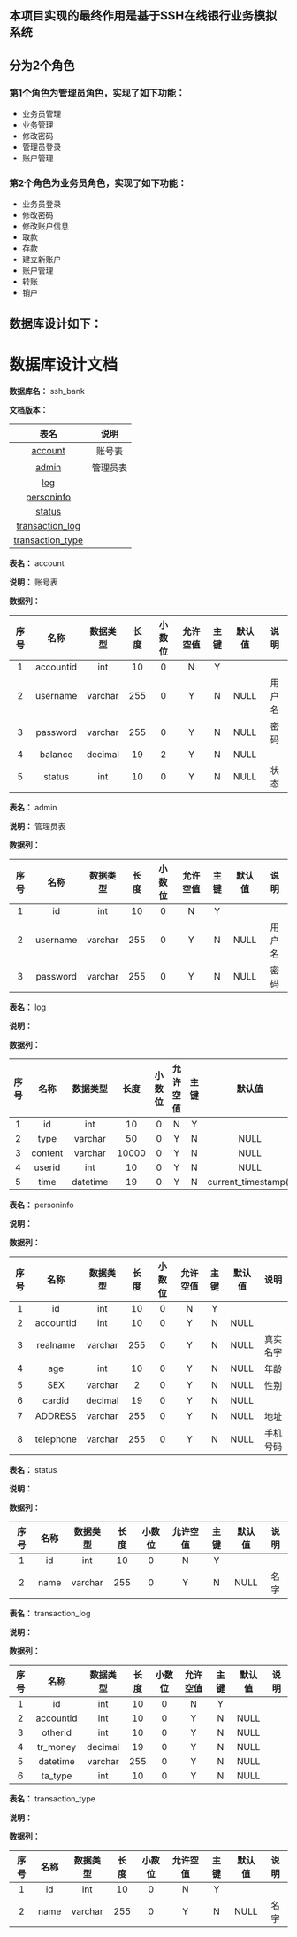 ## 本项目实现的最终作用是基于SSH在线银行业务模拟系统
## 分为2个角色
### 第1个角色为管理员角色，实现了如下功能：
 - 业务员管理
 - 业务管理
 - 修改密码
 - 管理员登录
 - 账户管理
### 第2个角色为业务员角色，实现了如下功能：
 - 业务员登录
 - 修改密码
 - 修改账户信息
 - 取款
 - 存款
 - 建立新账户
 - 账户管理
 - 转账
 - 销户
## 数据库设计如下：
# 数据库设计文档

**数据库名：** ssh_bank

**文档版本：** 


| 表名                  | 说明       |
| :---: | :---: |
| [account](#account) | 账号表 |
| [admin](#admin) | 管理员表 |
| [log](#log) |  |
| [personinfo](#personinfo) |  |
| [status](#status) |  |
| [transaction_log](#transaction_log) |  |
| [transaction_type](#transaction_type) |  |

**表名：** <a id="account">account</a>

**说明：** 账号表

**数据列：**

| 序号 | 名称 | 数据类型 |  长度  | 小数位 | 允许空值 | 主键 | 默认值 | 说明 |
| :---: | :---: | :---: | :---: | :---: | :---: | :---: | :---: | :---: |
|  1   | accountid |   int   | 10 |   0    |    N     |  Y   |       |   |
|  2   | username |   varchar   | 255 |   0    |    Y     |  N   |   NULL    | 用户名  |
|  3   | password |   varchar   | 255 |   0    |    Y     |  N   |   NULL    | 密码  |
|  4   | balance |   decimal   | 19 |   2    |    Y     |  N   |   NULL    |   |
|  5   | status |   int   | 10 |   0    |    Y     |  N   |   NULL    | 状态  |

**表名：** <a id="admin">admin</a>

**说明：** 管理员表

**数据列：**

| 序号 | 名称 | 数据类型 |  长度  | 小数位 | 允许空值 | 主键 | 默认值 | 说明 |
| :---: | :---: | :---: | :---: | :---: | :---: | :---: | :---: | :---: |
|  1   | id |   int   | 10 |   0    |    N     |  Y   |       |   |
|  2   | username |   varchar   | 255 |   0    |    Y     |  N   |   NULL    | 用户名  |
|  3   | password |   varchar   | 255 |   0    |    Y     |  N   |   NULL    | 密码  |

**表名：** <a id="log">log</a>

**说明：** 

**数据列：**

| 序号 | 名称 | 数据类型 |  长度  | 小数位 | 允许空值 | 主键 | 默认值 | 说明 |
| :---: | :---: | :---: | :---: | :---: | :---: | :---: | :---: | :---: |
|  1   | id |   int   | 10 |   0    |    N     |  Y   |       |   |
|  2   | type |   varchar   | 50 |   0    |    Y     |  N   |   NULL    |   |
|  3   | content |   varchar   | 10000 |   0    |    Y     |  N   |   NULL    |   |
|  4   | userid |   int   | 10 |   0    |    Y     |  N   |   NULL    |   |
|  5   | time |   datetime   | 19 |   0    |    Y     |  N   |   current_timestamp()    |   |

**表名：** <a id="personinfo">personinfo</a>

**说明：** 

**数据列：**

| 序号 | 名称 | 数据类型 |  长度  | 小数位 | 允许空值 | 主键 | 默认值 | 说明 |
| :---: | :---: | :---: | :---: | :---: | :---: | :---: | :---: | :---: |
|  1   | id |   int   | 10 |   0    |    N     |  Y   |       |   |
|  2   | accountid |   int   | 10 |   0    |    Y     |  N   |   NULL    |   |
|  3   | realname |   varchar   | 255 |   0    |    Y     |  N   |   NULL    | 真实名字  |
|  4   | age |   int   | 10 |   0    |    Y     |  N   |   NULL    | 年龄  |
|  5   | SEX |   varchar   | 2 |   0    |    Y     |  N   |   NULL    | 性别  |
|  6   | cardid |   decimal   | 19 |   0    |    Y     |  N   |   NULL    |   |
|  7   | ADDRESS |   varchar   | 255 |   0    |    Y     |  N   |   NULL    | 地址  |
|  8   | telephone |   varchar   | 255 |   0    |    Y     |  N   |   NULL    | 手机号码  |

**表名：** <a id="status">status</a>

**说明：** 

**数据列：**

| 序号 | 名称 | 数据类型 |  长度  | 小数位 | 允许空值 | 主键 | 默认值 | 说明 |
| :---: | :---: | :---: | :---: | :---: | :---: | :---: | :---: | :---: |
|  1   | id |   int   | 10 |   0    |    N     |  Y   |       |   |
|  2   | name |   varchar   | 255 |   0    |    Y     |  N   |   NULL    | 名字  |

**表名：** <a id="transaction_log">transaction_log</a>

**说明：** 

**数据列：**

| 序号 | 名称 | 数据类型 |  长度  | 小数位 | 允许空值 | 主键 | 默认值 | 说明 |
| :---: | :---: | :---: | :---: | :---: | :---: | :---: | :---: | :---: |
|  1   | id |   int   | 10 |   0    |    N     |  Y   |       |   |
|  2   | accountid |   int   | 10 |   0    |    Y     |  N   |   NULL    |   |
|  3   | otherid |   int   | 10 |   0    |    Y     |  N   |   NULL    |   |
|  4   | tr_money |   decimal   | 19 |   0    |    Y     |  N   |   NULL    |   |
|  5   | datetime |   varchar   | 255 |   0    |    Y     |  N   |   NULL    |   |
|  6   | ta_type |   int   | 10 |   0    |    Y     |  N   |   NULL    |   |

**表名：** <a id="transaction_type">transaction_type</a>

**说明：** 

**数据列：**

| 序号 | 名称 | 数据类型 |  长度  | 小数位 | 允许空值 | 主键 | 默认值 | 说明 |
| :---: | :---: | :---: | :---: | :---: | :---: | :---: | :---: | :---: |
|  1   | id |   int   | 10 |   0    |    N     |  Y   |       |   |
|  2   | name |   varchar   | 255 |   0    |    Y     |  N   |   NULL    | 名字  |

